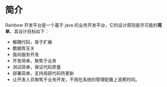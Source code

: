 # 简介

Rainbow 开发平台是一个基于 java 的业务开发平台，它的设计原则是尽可能的**简单**，其设计目标如下：

- 解耦代码，易于扩展
- 数据库无关
- 面向服务开发
- 开发简单，聚焦于业务
- 测试简单，保证代码质量
- 部署简单，支持局部代码热更新
- 让开发人员聚焦于业务开发，不用在系统的管理配置上浪费时间。
